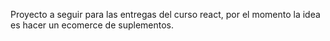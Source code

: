 Proyecto a seguir para las entregas del curso react, por el momento la idea es hacer un ecomerce de suplementos.